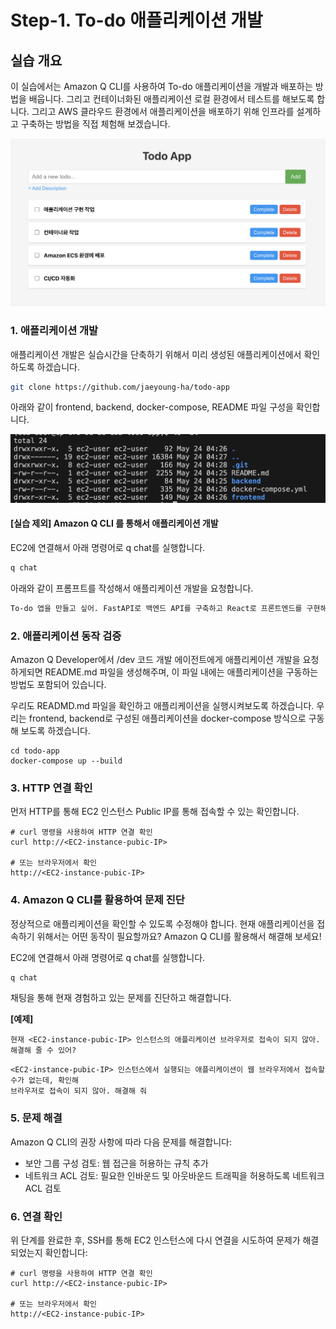 # Step-1. To-do 애플리케이션 개발

## 실습 개요
이 실습에서는 Amazon Q CLI를 사용하여 To-do 애플리케이션을 개발과 배포하는 방법을 배웁니다. 그리고 컨테이너화된 애플리케이션 로컬 환경에서 테스트를 해보도록 합니다. 그리고 AWS 클라우드 환경에서 애플리케이션을 배포하기 위해 인프라를 설계하고 구축하는 방법을 직접 체험해 보겠습니다.

![alt text](../../others/image-4.png)

### 1. 애플리케이션 개발
애플리케이션 개발은 실습시간을 단축하기 위해서 미리 생성된 애플리케이션에서 확인하도록 하겠습니다.

```bash
git clone https://github.com/jaeyoung-ha/todo-app
```

아래와 같이 frontend, backend, docker-compose, README 파일 구성을 확인합니다.

![alt text](../../others/image-5.png)

#### [실습 제외] Amazon Q CLI 를 통해서 애플리케이션 개발
EC2에 연결해서 아래 명령어로 q chat를 실행합니다.
```bash
q chat
```

아래와 같이 프롬프트를 작성해서 애플리케이션 개발을 요청합니다.
```bash
To-do 앱을 만들고 싶어. FastAPI로 백엔드 API를 구축하고 React로 프론트엔드를 구현해줘. 브라우저에서 실행이 가능해야 하고, 사용자가 할 일을 추가하고, 완료하고, 삭제하는 기능을 제공하고 싶어.
```  


### 2. 애플리케이션 동작 검증
Amazon Q Developer에서 /dev 코드 개발 에이전트에게 애플리케이션 개발을 요청하게되면 README.md 파일을 생성해주며, 이 파일 내에는 애플리케이션을 구동하는 방법도 포함되어 있습니다.

우리도 READMD.md 파일을 확인하고 애플리케이션을 실행시켜보도록 하겠습니다. 우리는 frontend, backend로 구성된 애플리케이션을 docker-compose 방식으로 구동해 보도록 하겠습니다.
```
cd todo-app
docker-compose up --build
```


### 3. HTTP 연결 확인
먼저 HTTP를 통해 EC2 인스턴스 Public IP를 통해 접속할 수 있는 확인합니다.
```
# curl 명령을 사용하여 HTTP 연결 확인
curl http://<EC2-instance-pubic-IP>

# 또는 브라우저에서 확인
http://<EC2-instance-pubic-IP>
```


### 4. Amazon Q CLI를 활용하여 문제 진단
정상적으로 애플리케이션을 확인할 수 있도록 수정해야 합니다. 현재 애플리케이선을 접속하기 위해서는 어떤 동작이 필요할까요? 
Amazon Q CLI를 활용해서 해결해 보세요!

EC2에 연결해서 아래 명령어로 q chat를 실행합니다.
```bash
q chat
```
채팅을 통해 현재 경험하고 있는 문제를 진단하고 해결합니다.

**[예제]**
```
현재 <EC2-instance-pubic-IP> 인스턴스의 애플리케이션 브라우저로 접속이 되지 않아. 해결해 줄 수 있어?
```
```
<EC2-instance-pubic-IP> 인스턴스에서 실행되는 애플리케이션이 웹 브라우저에서 접속할 수가 없는데, 확인해
브라우저로 접속이 되지 않아. 해결해 줘
```


### 5. 문제 해결
Amazon Q CLI의 권장 사항에 따라 다음 문제를 해결합니다:
- 보안 그룹 구성 검토: 웹 접근을 허용하는 규칙 추가
- 네트워크 ACL 검토: 필요한 인바운드 및 아웃바운드 트래픽을 허용하도록 네트워크 ACL 검토


### 6. 연결 확인
위 단계를 완료한 후, SSH를 통해 EC2 인스턴스에 다시 연결을 시도하여 문제가 해결되었는지 확인합니다:
```
# curl 명령을 사용하여 HTTP 연결 확인
curl http://<EC2-instance-pubic-IP>

# 또는 브라우저에서 확인
http://<EC2-instance-pubic-IP>
```
